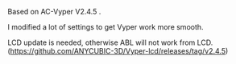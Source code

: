 Based on AC-Vyper V2.4.5 .

I modified a lot of settings to get Vyper work more smooth.

LCD update is needed, otherwise ABL will not work from LCD.
(https://github.com/ANYCUBIC-3D/Vyper-lcd/releases/tag/v2.4.5)
